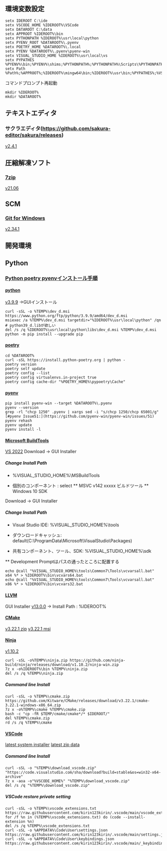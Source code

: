 ## 環境変数設定

```
setx IDEROOT C:\ide
setx VSCODE_HOME %IDEROOT%\VSCode
setx DATAROOT C:\data
setx APPROOT %IDEROOT%\bin
setx PYTHONPATH %IDEROOT%\usr\local\python
setx PYENV_ROOT %DATAROOT%\.pyenv
setx POETRY_HOME %DATAROOT%\.local
setx PYENV %DATAROOT%\.pyenv\pyenv-win
setx VISUAL_STUDIO_HOME %IDEROOT%\usr\local\vs
setx PYPATHES %PYENV%\bin;%PYENV%\shims;%PYTHONPATH%;%PYTHONPATH%\Scripts\%PYTHONPATH%;Tools\scripts;%POETRY_HOME%\bin
setx Path %Path%;%APPROOT%;%IDEROOT%\mingw64\bin;%IDEROOT%\usr\bin;%PYPATHES%;%VSCODE_HOME%\bin
```

コマンドプロンプト再起動

```
mkdir %IDEROOT%
mkdir %DATAROOT%
```

## テキストエディタ
### サクラエディタ(https://github.com/sakura-editor/sakura/releases)
[v2.4.1](https://github.com/sakura-editor/sakura/releases/download/v2.4.1/sakura-tag-v2.4.1-build2849-ee8234f-Win32-Release-Exe.zip)

## 圧縮解凍ソフト
### [7zip](https://sevenzip.osdn.jp/download.html)
[v21.06](https://www.7-zip.org/a/7z2106-x64.exe)

## SCM
### [Git for Windows](https://github.com/git-for-windows/git/releases)
[v2.34.1](https://github.com/git-for-windows/git/releases/download/v2.34.1.windows.1/Git-2.34.1-64-bit.exe)

## 開発環境
## Python
### [Python poetry pyenvインストール手順](https://qiita.com/kerobot/items/3f4064d5174676080585)
#### [python](https://www.python.org/ftp/python/)
[v3.9.9](https://www.python.org/ftp/python/3.9.9/python-3.9.9.exe)
→GUIインストール


```
curl -sSL -o %TEMP%\dev_d.msi https://www.python.org/ftp/python/3.9.9/amd64/dev_d.msi
msiexec /a %TEMP%\dev_d.msi targetdir="%IDEROOT%\usr\local\python" /qn # python39_d.libが欲しい
del /s /q %IDEROOT%\usr\local\python\libs\dev_d.msi %TEMP%\dev_d.msi
python -m pip install --upgrade pip

```

#### [poetry](https://github.com/python-poetry/poetry)

```
cd %DATAROOT%
curl -sSL https://install.python-poetry.org | python -
poetry version
poetry self update
poetry config --list
poetry config virtualenvs.in-project true
poetry config cache-dir "%POETRY_HOME%\pypoetry\Cache"
```

#### [pyenv](https://github.com/pyenv/pyenv.git)

```
pip install pyenv-win --target %DATAROOT%\.pyenv
pyenv --version
grep -rl "chcp 1250" .pyenv | xargs sed -i "s/chcp 1250/chcp 65001/g" [#pyenv Issue51:](https://github.com/pyenv-win/pyenv-win/issues/51)
pyenv rehash
pyenv update
pyenv install -l
```

#### [Microsoft BuildTools](https://visualstudio.microsoft.com/ja/visual-cpp-build-tools/)
[VS 2022](https://aka.ms/vs/17/release/vs_BuildTools.exe)
Download -> GUI Installer

##### Change Install Path
* %VISUAL_STUDIO_HOME%\MSBuildTools

* 個別のコンポーネント : select
 ** MSVC v142 xxxxx ビルドツール
 ** Windows 10 SDK

Download -> GUI Installer

##### Change Install Path

* Visual Studio IDE: %VISUAL_STUDIO_HOME%\tools

* ダウンロードキャッシュ: default(C:\ProgramData\Microsoft\VisualStudio\Packages)

* 共有コンポーネント、ツール、SDK: %VISUAL_STUDIO_HOME%\sdk

** Development Promptはパスの通ったところに配置する
```
echo @call "%VISUAL_STUDIO_HOME%\tools\Common7\Tools\vcvarsall.bat" x64 %* > %IDEROOT%\bin\vcvars64.bat
echo @call "%VISUAL_STUDIO_HOME%\tools\Common7\Tools\vcvarsall.bat" x86 %* > %IDEROOT%\bin\vcvars32.bat
```

#### [LLVM](https://github.com/llvm/llvm-project/releases)

GUI Installer [v13.0.0](https://github.com/llvm/llvm-project/releases/download/llvmorg-13.0.0/LLVM-13.0.0-win64.exe)
 -> Install Path : %IDEROOT%

#### [CMake](https://cmake.org/download/)
[v3.22.1 zip](https://github.com/Kitware/CMake/releases/download/v3.22.1/cmake-3.22.1-windows-x86_64.zip)
[v3.22.1 msi](https://github.com/Kitware/CMake/releases/download/v3.22.1/cmake-3.22.1-windows-x86_64.msi)

#### [Ninja](https://github.com/ninja-build/ninja/releases)
[v1.10.2](https://github.com/ninja-build/ninja/releases/download/v1.10.2/ninja-win.zip)

```
curl -sSL -o%TEMP%\ninja.zip https://github.com/ninja-build/ninja/releases/download/v1.10.2/ninja-win.zip
7z x -o%IDEROOT%\bin %TEMP%\ninja.zip
del /s /q %TEMP%\ninja.zip
```

##### Command line Install

```
curl -sSL -o %TEMP%\cmake.zip https://github.com/Kitware/CMake/releases/download/v3.22.1/cmake-3.22.1-windows-x86_64.zip
7z x -o%TEMP%\cmake %TEMP%\cmake.zip
bash -c "cp -fR $TEMP/cmake/cmake*/* $IDEROOT/"
del %TEMP%\cmake.zip
rd /s /q %TEMP%\cmake
```

#### [VSCode](https://code.visualstudio.com/)
[latest system installer](https://code.visualstudio.com/sha/download?build=stable&os=win32-x64)
[latest zip data](https://code.visualstudio.com/sha/download?build=stable&os=win32-x64-archive)

##### Command line Install

```
curl -sSL -o "%TEMP%\download_vscode.zip" "https://code.visualstudio.com/sha/download?build=stable&os=win32-x64-archive"
7z x -aoa -o"%VSCODE_HOME%" "%TEMP%\download_vscode.zip"
del /s /q "%TEMP%\download_vscode.zip"
```

##### VSCode restore private setting

```
curl -sSL -o %TEMP%\vscode_extensions.txt https://raw.githubusercontent.com/kirin123kirin/.vscode/main/vscode_extensions.txt
for /f %n in (%TEMP%\vscode_extensions.txt) do (code --install-extension %n)
del /s /q %TEMP%\vscode_extensions.txt
curl -sSL -o %APPDATA%\Code\User\settings.json https://raw.githubusercontent.com/kirin123kirin/.vscode/main/settings.json
curl -sSL -o %APPDATA%\Code\User\keybindings.json https://raw.githubusercontent.com/kirin123kirin/.vscode/main/_keybindings.json
```
